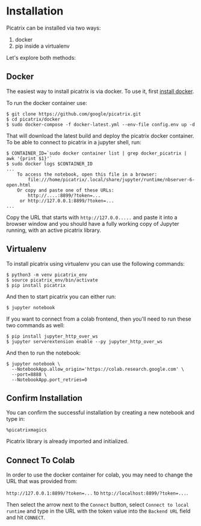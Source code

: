# Installation

Picatrix can be installed via two ways:

1. docker
2. pip inside a virtualenv

Let's explore both methods:

## Docker

The easiest way to install picatrix is via docker. To use it, first
[install docker](https://docs.docker.com/engine/install/).

To run the docker container use:

```shell
$ git clone https://github.com/google/picatrix.git
$ cd picatrix/docker
$ sudo docker-compose -f docker-latest.yml --env-file config.env up -d
```

That will download the latest build and deploy the picatrix docker container.
To be able to connect to picatrix in a jupyter shell, run:

```shell
$ CONTAINER_ID=`sudo docker container list | grep docker_picatrix | awk '{print $1}'`
$ sudo docker logs $CONTAINER_ID
...
    To access the notebook, open this file in a browser:
        file:///home/picatrix/.local/share/jupyter/runtime/nbserver-6-open.html
    Or copy and paste one of these URLs:
        http://....:8899/?token=...
     or http://127.0.0.1:8899/?token=...
...
```

Copy the URL that starts with `http://127.0.0.....` and paste it into a browser
window and you should have a fully working copy of Jupyter running, with an
active picatrix library.


## Virtualenv

To install picatrix using virtualenv you can use the following commands:

```shell
$ python3 -m venv picatrix_env
$ source picatrix_env/bin/activate
$ pip install picatrix
```

And then to start picatrix you can either run:

```shell
$ jupyter notebook
```

If you want to connect from a colab frontend, then you'll need to run these
two commands as well:

```shell
$ pip install jupyter_http_over_ws
$ jupyter serverextension enable --py jupyter_http_over_ws
```

And then to run the notebook:

```shell
$ jupyter notebook \
  --NotebookApp.allow_origin='https://colab.research.google.com' \
  --port=8888 \
  --NotebookApp.port_retries=0
```

## Confirm Installation

You can confirm the successful installation by creating a new notebook and type in:
```
%picatrixmagics
```

Picatrix library is already imported and initialized.

## Connect To Colab

In order to use the docker container for colab, you may need to change the URL
that was provided from:

`http://127.0.0.1:8899/?token=...` to `http://localhost:8899/?token=...`.

Then select the arrow next to the `Connect` button, select `Connect to local
runtime` and type in the URL with the token value into the `Backend URL`
field and hit `CONNECT`.
